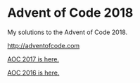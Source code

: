 # Advent of Code 2018

My solutions to the Advent of Code 2018.

http://adventofcode.com

[AOC 2017 is here.](/AOC_2017)

[AOC 2016 is here.](/AOC_2016)
